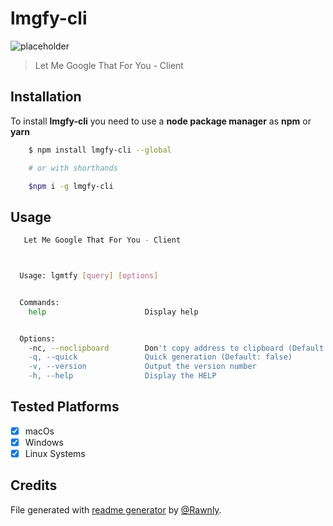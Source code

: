 # lmgfy-cli

![placeholder](https://user-images.githubusercontent.com/16429579/26994876-07f64e86-4d6a-11e7-85db-e37391fd917d.png)
> Let Me Google That For You - Client

## Installation
To install **lmgfy-cli** you need
to use a **node package manager** as **npm**
or **yarn**

```bash
    $ npm install lmgfy-cli --global

    # or with shorthands

    $npm i -g lmgfy-cli
```

## Usage
```bash
   Let Me Google That For You - Client



  Usage: lgmtfy [query] [options]


  Commands:
    help                      Display help


  Options:
    -nc, --noclipboard        Don't copy address to clipboard (Default: true)
    -q, --quick               Quick generation (Default: false)
    -v, --version             Output the version number
    -h, --help                Display the HELP
```

## Tested Platforms
  - [x] macOs
  - [x] Windows
  - [x] Linux Systems

## Credits
File generated with [readme generator](https://rawnly.com/readme_generator) by [@Rawnly](https://rawnly.com).

[img_url]: https://placehold.it/1920x1080?text=lmgfy-cli+Screenshot
